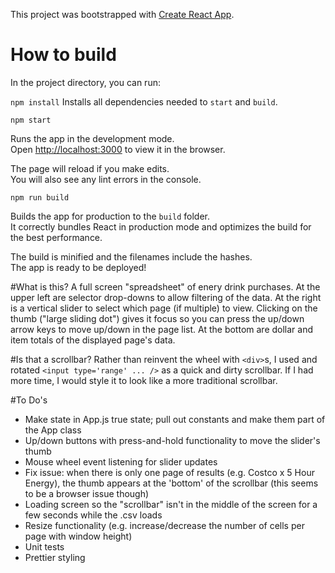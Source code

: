 This project was bootstrapped with [Create React App](https://github.com/facebookincubator/create-react-app).

# How to build
In the project directory, you can run:

`npm install`
Installs all dependencies needed to `start` and `build`.

`npm start`

Runs the app in the development mode.<br>
Open [http://localhost:3000](http://localhost:3000) to view it in the browser.

The page will reload if you make edits.<br>
You will also see any lint errors in the console.

`npm run build`

Builds the app for production to the `build` folder.<br>
It correctly bundles React in production mode and optimizes the build for the best performance.

The build is minified and the filenames include the hashes.<br>
The app is ready to be deployed!

#What is this?
A full screen "spreadsheet" of enery drink purchases.  At the upper left are selector drop-downs to allow filtering of the data.  At the right is a vertical slider to select which page (if multiple) to view.  Clicking on the thumb ("large sliding dot") gives it focus so you can press the up/down arrow keys to move up/down in the page list. At the bottom are dollar and item totals of the displayed page's data.

#Is that a scrollbar?
Rather than reinvent the wheel with `<div>`s, I used and rotated `<input type='range' ... />` as a quick and dirty scrollbar.  If I had more time, I would style it to look like a more traditional scrollbar.

#To Do's
- Make state in App.js true state; pull out constants and make them part of the App class
- Up/down buttons with press-and-hold functionality to move the slider's thumb
- Mouse wheel event listening for slider updates
- Fix issue:  when there is only one page of results (e.g. Costco x 5 Hour Energy), the thumb appears at the 'bottom' of the scrollbar (this seems to be a browser issue though)
- Loading screen so the "scrollbar" isn't in the middle of the screen for a few seconds while the .csv loads
- Resize functionality (e.g. increase/decrease the number of cells per page with window height)
- Unit tests
- Prettier styling
